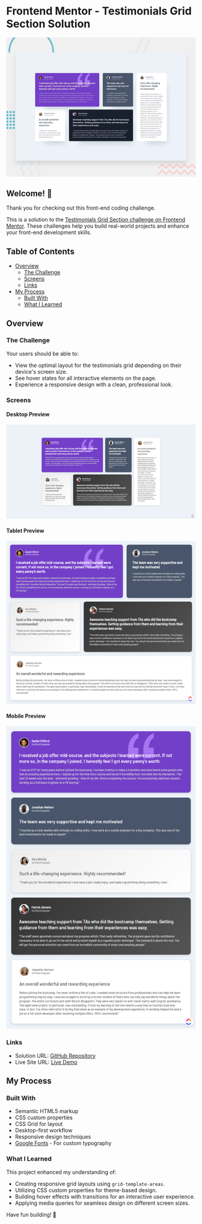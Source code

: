 # Frontend Mentor - Testimonials Grid Section Solution

![Design preview for the Testimonials Grid Section coding challenge](./design/desktop-preview.jpg)

## Welcome! 👋

Thank you for checking out this front-end coding challenge.

This is a solution to the [Testimonials Grid Section challenge on Frontend Mentor](https://www.frontendmentor.io/challenges/testimonials-grid-section-Nnw6J7Un7 ). These challenges help you build real-world projects and enhance your front-end development skills.

## Table of Contents

- [Overview](#overview)
  - [The Challenge](#the-challenge)
  - [Screens](#screens)
  - [Links](#links)
- [My Process](#my-process)
  - [Built With](#built-with)
  - [What I Learned](#what-i-learned)

## Overview

### The Challenge

Your users should be able to:

- View the optimal layout for the testimonials grid depending on their device's screen size.
- See hover states for all interactive elements on the page.
- Experience a responsive design with a clean, professional look.

### Screens

#### Desktop Preview
  <img src="./assets/images/desktop-preview.png" alt="Desktop Preview" />

#### Tablet Preview
  <img src="./assets/images/tablet-preview.png" alt="Tablet Preview" />

#### Mobile Preview
  <img src="./assets/images/mobile-preview.png" alt="Mobile Preview" />

### Links

- Solution URL: [GitHub Repository](https://github.com/harisdev-netizen/testimonials-grid-section)
- Live Site URL: [Live Demo](https://testimonials-grid-sec.netlify.app/)

## My Process

### Built With

- Semantic HTML5 markup
- CSS custom properties
- CSS Grid for layout
- Desktop-first workflow
- Responsive design techniques
- [Google Fonts](https://fonts.google.com/) - For custom typography

### What I Learned

This project enhanced my understanding of:

- Creating responsive grid layouts using `grid-template-areas`.
- Utilizing CSS custom properties for theme-based design.
- Building hover effects with transitions for an interactive user experience.
- Applying media queries for seamless design on different screen sizes.

Have fun building! 🚀
